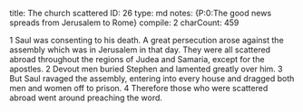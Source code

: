 title:          The church scattered
ID:             26
type:           md
notes:          {P:0:The good news spreads from Jerusalem to Rome}
compile:        2
charCount:      459


1 Saul was consenting to his death. A great persecution arose against the assembly which was in Jerusalem in that day. They were all scattered abroad throughout the regions of Judea and Samaria, except for the apostles. 2 Devout men buried Stephen and lamented greatly over him. 3 But Saul ravaged the assembly, entering into every house and dragged both men and women off to prison. 4 Therefore those who were scattered abroad went around preaching the word.